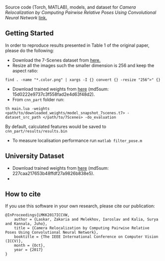 
Source code (Torch, MATLAB), models, and dataset for _Camera Relocalization by Computing Pairwise Relative Poses Using Convolutional Neural Network_ [link.](http://openaccess.thecvf.com/content_ICCV_2017_workshops/papers/w17/Laskar_Camera_Relocalization_by_ICCV_2017_paper.pdf)

## Getting Started
In order to reproduce results presented in Table 1 of the original paper, please do the following:
* Download the 7-Scenes dataset from [here.](https://www.microsoft.com/en-us/research/project/rgb-d-dataset-7-scenes/)
* Resize all the images such the smaller dimension is 256 and keep the aspect ratio:
```
find . -name "*.color.png" | xargs -I {} convert {} -resize "256^>" {}
```
* Download trained weights from [here](https://drive.google.com/uc?export=download&id=1T13xwXTLzxEHN_RF0i_0cvsetxX8H5vs) (md5sum: 15d0222e9737c3f558fad2e4d63f48d2).
* From ```cnn_part``` folder run:
```
th main.lua -weights <path/to/downloaded_weights/model_snapshot_7scenes.t7> -dataset_src_path </path/to/7Scenes> -do_evaluation
```
By default, calculated features would be saved to ```cnn_part/results/results.bin```
* To measure localisation performance run ```matlab filter_pose.m```

## University Dataset
* Download trained weights from [here](https://drive.google.com/uc?export=download&id=1cUc8IQVUxBmku1wBODUM82td8eRibC2Y) (md5sum: 227caa217653b48ffdf27a9826b838e5).
*
## How to cite
If you use this software in your own research, please cite our publication:

```
@InProceedings{LMKK2017ICCVW,
    author = {Laskar, Zakaria and Melekhov, Iaroslav and Kalia, Surya and Kannala, Juho},
    title = {Camera Relocalization by Computing Pairwise Relative Poses Using Convolutional Neural Network},
    booktitle = {The IEEE International Conference on Computer Vision (ICCV)},
    month = {Oct},
    year = {2017}
}
```
